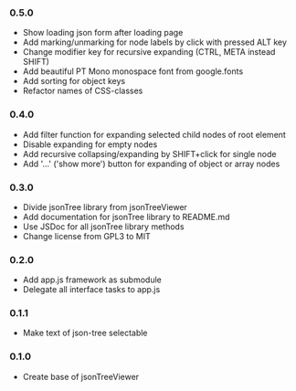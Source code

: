### 0.5.0
* Show loading json form after loading page
* Add marking/unmarking for node labels by click with pressed ALT key
* Change modifier key for recursive expanding (CTRL, META instead SHIFT)
* Add beautiful PT Mono monospace font from google.fonts
* Add sorting for object keys
* Refactor names of CSS-classes

### 0.4.0
* Add filter function for expanding selected child nodes of root element
* Disable expanding for empty nodes
* Add recursive collapsing/expanding by SHIFT+click for single node
* Add '…' ('show more') button for expanding of object or array nodes

### 0.3.0
* Divide jsonTree library from jsonTreeViewer
* Add documentation for jsonTree library to README.md
* Use JSDoc for all jsonTree library methods
* Change license from GPL3 to MIT

### 0.2.0
* Add app.js framework as submodule
* Delegate all interface tasks to app.js

### 0.1.1
* Make text of json-tree selectable

### 0.1.0
* Create base of jsonTreeViewer
